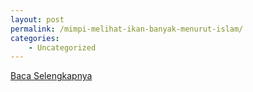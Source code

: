 ```yaml
---
layout: post
permalink: /mimpi-melihat-ikan-banyak-menurut-islam/
categories:
    - Uncategorized
---
```


[Baca Selengkapnya](/03)